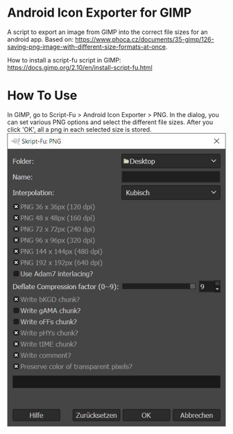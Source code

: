 # Android Icon Exporter for GIMP
A script to export an image from GIMP into the correct file sizes for an android app. Based on: https://www.phoca.cz/documents/35-gimp/126-saving-png-image-with-different-size-formats-at-once.

How to install a script-fu script in GIMP: https://docs.gimp.org/2.10/en/install-script-fu.html

# How To Use
In GIMP, go to Script-Fu > Android Icon Exporter > PNG. In the dialog, you can set various PNG options and select the different file sizes. After you click 'OK', all a png in each selected size is stored.
![Dialog Image](./dialog.JPG?raw=true "The Export Dialog")
